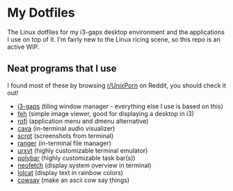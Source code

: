 # My Dotfiles

The Linux dotfiles for my i3-gaps desktop environment and the applications I use on top of it. I'm fairly new to the Linux ricing scene, so this repo is an active WIP.

## Neat programs that I use
I found most of these by browsing [r/UnixPorn](https://www.reddit.com/r/unixporn) on Reddit, you should check it out!
- [i3-gaps](https://github.com/Airblader/i3) (tiling window manager - everything else I use is based on this)
- [feh](https://github.com/derf/feh) (simple image viewer, good for displaying a desktop in i3)
- [rofi](https://github.com/davatorium/rofi) (application menu and dmenu alternative)
- [cava](https://github.com/karlstav/cava) (in-terminal audio visualizer)
- [scrot](https://github.com/dreamer/scrot) (screenshots from terminal)
- [ranger](https://github.com/ranger/ranger) (in-terminal file manager) 
- [urxvt](https://github.com/exg/rxvt-unicode) (highly customizable terminal emulator)
- [polybar](https://polybar.github.io/) (highly customizable task bar(s))
- [neofetch](https://github.com/dylanaraps/neofetch) (display system overview in terminal)
- [lolcat](https://github.com/busyloop/lolcat) (display text in rainbow colors)
- [cowsay](https://github.com/schacon/cowsay) (make an ascii cow say things)
